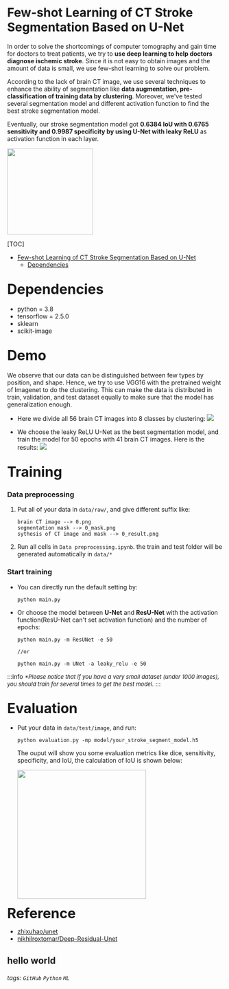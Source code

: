# Few-shot Learning of CT Stroke Segmentation Based on U-Net

In order to solve the shortcomings of computer tomography and gain time for doctors to treat patients, we try to **use deep learning to help doctors diagnose ischemic stroke**. Since it is not easy to obtain images and the amount of data is small, we use few-shot learning to solve our problem.

According to the lack of brain CT image, we use several techniques to enhance the ability of segmentation like **data augmentation, pre-classification of training data by clustering**. Moreover, we've tested several segmentation model and different activation function to find the best stroke segmentation model. 

Eventually, our stroke segmentation model got **0.6384 IoU with 0.6765 sensitivity and 0.9987 specificity by using U-Net with leaky ReLU** as activation function in each layer. 

<img src=https://i.imgur.com/yBW0Uyw.jpg width=200><br>

[TOC]

* [Few-shot Learning of CT Stroke Segmentation Based on U-Net](#Few-shot-Learning-of-CT-Stroke-Segmentation-Based-on-U-Net)
    * [Dependencies](#Dependencies)

<font size=6>**Dependencies**</font>
---
- python = 3.8
- tensorflow = 2.5.0
- sklearn
- scikit-image

<font size=6>**Demo**</font>
---
We observe that our data can be distinguished between few types by position, and shape. Hence, we try to use VGG16 with the pretrained weight of Imagenet to do the clustering. This can make the data is distributed in train, validation, and test dataset equally to make sure that the model has generalization enough.

- Here we divide all 56 brain CT images into 8 classes by clustering: 
![](https://i.imgur.com/saHLJz6.jpg)

- We choose the leaky ReLU U-Net as the best segmentation model, and train the model for 50 epochs with 41 brain CT images. Here is the results:
![](https://i.imgur.com/7Vhpy5p.png)

<font size=6>**Training**</font>
---
### Data preprocessing
1. Put all of your data in `data/raw/`, and give different suffix like:
    ```
    brain CT image --> 0.png
    segmentation mask --> 0_mask.png
    sythesis of CT image and mask --> 0_result.png
    ```
2. Run all cells in `Data preprocessing.ipynb`. the train and test folder will be generated automatically in `data/*`

### Start training
* You can directly run the default setting by:
    ```
    python main.py
    ````
* Or choose the model between **U-Net** and **ResU-Net** with the activation function(ResU-Net can't set activation function) and the number of epochs:
    ```
    python main.py -m ResUNet -e 50

    //or

    python main.py -m UNet -a leaky_relu -e 50
    ```

:::info
<font size=2>*\*Please notice that if you have a very small dataset (under 1000 images), you should train for several times to get the best model.*</font>
:::

<font size=6>**Evaluation**</font>
---
* Put your data in `data/test/image`, and run:
    ```
    python evaluation.py -mp model/your_stroke_segment_model.h5
    ```
    The ouput will show you some evaluation metrics like dice, sensitivity, specificity, and IoU, the calculation of IoU is shown below:
    
    <img src=https://i.imgur.com/gTREo0x.png width=300>

<font size=6>**Reference**</font>
* [zhixuhao/unet](https://github.com/zhixuhao/unet)
* [nikhilroxtomar/Deep-Residual-Unet](https://github.com/nikhilroxtomar/Deep-Residual-Unet)

hello world
---
###### tags: `GitHub` `Python` `ML`
